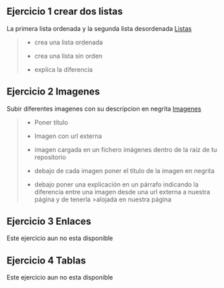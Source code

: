 
##  Ejercicio 1 crear dos listas ##
La primera lista ordenada y la segunda lista desordenada
[Listas ](https://byjosep.github.io/HTML/listas.html)
>- crea una lista ordenada
>
>- crea una lista sin orden
>
>- explica la diferencia

## Ejercicio 2 Imagenes ##
Subir diferentes imagenes con su descripcion en negrita
[Imagenes](https://byjosep.github.io/HTML/imagenes.html)

>- Poner título
>
>- Imagen con url externa
>
>- imagen cargada en un fichero imágenes dentro de la raiz de tu repositorio
>
>- debajo de cada imagen poner el título de la imagen en negrita
>
>- debajo poner una explicación en un párrafo indicando la diferencia entre una imagen desde una url externa a nuestra página y de tenerla >alojada en nuestra página

## Ejercicio 3 Enlaces ##
Este ejercicio aun no esta disponible
## Ejercicio 4 Tablas ##
Este ejercicio aun no esta disponible
